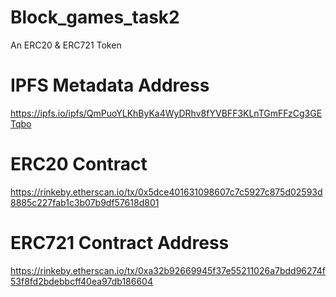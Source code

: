 # Block_games_task2
An ERC20 &amp; ERC721 Token
# IPFS Metadata Address
https://ipfs.io/ipfs/QmPuoYLKhByKa4WyDRhv8fYVBFF3KLnTGmFFzCg3GETqbo
# ERC20 Contract 
https://rinkeby.etherscan.io/tx/0x5dce401631098607c7c5927c875d02593d8885c227fab1c3b07b9df57618d801
# ERC721 Contract Address
https://rinkeby.etherscan.io/tx/0xa32b92669945f37e55211026a7bdd96274f53f8fd2bdebbcff40ea97db186604
